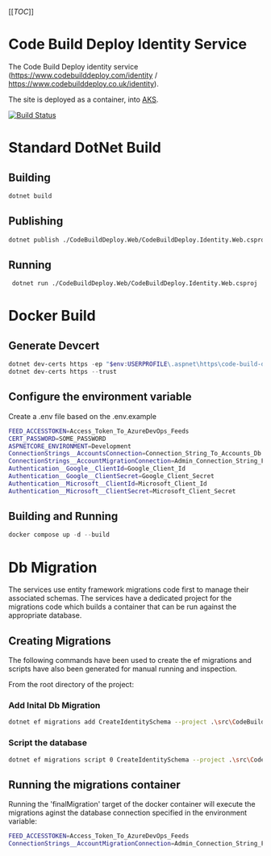 [[_TOC_]]

# Code Build Deploy Identity Service

The Code Build Deploy identity service (https://www.codebuilddeploy.com/identity / https://www.codebuilddeploy.co.uk/identity).

The site is deployed as a container, into [AKS](https://azure.microsoft.com/en-gb/products/kubernetes-service/).

[![Build Status](https://markpollard.visualstudio.com/CodeBuildDeploy/_apis/build/status%2FCodeBuildDeploy.Identity?branchName=main)](https://markpollard.visualstudio.com/CodeBuildDeploy/_build/latest?definitionId=19&branchName=main)

# Standard DotNet Build

## Building

```bash
dotnet build
```

## Publishing

```bash
dotnet publish ./CodeBuildDeploy.Web/CodeBuildDeploy.Identity.Web.csproj --framework net8.0 --self-contained:false --no-restore -o ./publish
```

## Running

```bash
 dotnet run ./CodeBuildDeploy.Web/CodeBuildDeploy.Identity.Web.csproj
```

# Docker Build

## Generate Devcert

```powershell
dotnet dev-certs https -ep "$env:USERPROFILE\.aspnet\https\code-build-deploy.pfx" -p SOME_PASSWORD
dotnet dev-certs https --trust
```

## Configure the environment variable
Create a .env file based on the .env.example
```bash
FEED_ACCESSTOKEN=Access_Token_To_AzureDevOps_Feeds
CERT_PASSWORD=SOME_PASSWORD
ASPNETCORE_ENVIRONMENT=Development
ConnectionStrings__AccountsConnection=Connection_String_To_Accounts_Db
ConnectionStrings__AccountMigrationConnection=Admin_Connection_String_For_Running_Migrations
Authentication__Google__ClientId=Google_Client_Id
Authentication__Google__ClientSecret=Google_Client_Secret
Authentication__Microsoft__ClientId=Microsoft_Client_Id
Authentication__Microsoft__ClientSecret=Microsoft_Client_Secret
```

## Building and Running

```powershell
docker compose up -d --build
```

# Db Migration

The services use entity framework migrations code first to manage their associated schemas. 
The services have a dedicated project for the migrations code which builds a container that can be run against the appropriate database.

## Creating Migrations

The following commands have been used to create the ef migrations and scripts have also been generated for manual running and inspection. 

From the root directory of the project:

### Add Inital Db Migration

```bash
dotnet ef migrations add CreateIdentitySchema --project .\src\CodeBuildDeploy.Identity.DA.EF.Deploy
```

### Script the database

```bash
dotnet ef migrations script 0 CreateIdentitySchema --project .\src\CodeBuildDeploy.Identity.DA.EF.Deploy -o .\src\CodeBuildDeploy.Identity.DA.EF.Deploy\DbScripts\10-CreateIdentitySchema.sql
```

## Running the migrations container

Running the 'finalMigration' target of the docker container will execute the migrations aginst the database connection specified in the environment variable:

```bash
FEED_ACCESSTOKEN=Access_Token_To_AzureDevOps_Feeds
ConnectionStrings__AccountMigrationConnection=Admin_Connection_String_For_Running_Migrations
``` 